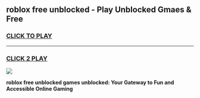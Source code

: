 
## roblox free unblocked - Play Unblocked Gmaes & Free
<h3>
<a href="https://news.freeplayer.one?title=roblox_free_unblocked&ref=16F">CLICK TO PLAY</a></h3>
<hr>

<h3>
<a href="https://news.freeplayer.one?title=roblox_free_unblocked&ref=16F">CLICK 2 PLAY</a>
  
</h3>

<a href="https://news.freeplayer.one?title=roblox_free_unblocked&ref=16F/"><img src="https://clearcache.store/games.png"></a>


**roblox free unblocked games unblocked: Your Gateway to Fun and Accessible Online Gaming**
